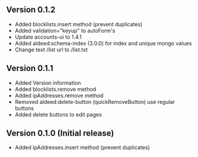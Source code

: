## Version 0.1.2

- Added blocklists.insert method (prevent duplicates)
- Added validation="keyup" to autoForm's
- Update accounts-ui to 1.4.1
- Added aldeed:schema-index (3.0.0) for index and unique mongo values
- Change text /list url to /list.txt

## Version 0.1.1

- Added Version information
- Added blocklists.remove method
- Added ipAddresses.remove method
- Removed aldeed:delete-button (quickRemoveButton) use regular buttons
- Added delete buttons to edit pages

## Version 0.1.0 (Initial release)

- Added ipAddresses.insert method (prevent duplicates)
